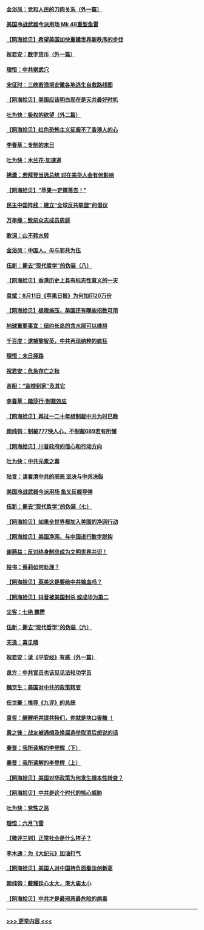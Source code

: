 #### [金浴凤：党和人民的刀肉关系（外一篇）](../pages/nsc993/n12335834.md?t=08170751) 
#### [美国冷战武器今派用场 Mk 48重型鱼雷](../pages/nsc993/n12335354.md?t=08170751) 
#### [【网海拾贝】希望美国加快重建世界新秩序的步伐](../pages/nsc993/n12334224.md?t=08170751) 
#### [祝君安：数字货币（外一篇）](../pages/nsc993/n12334186.md?t=08170751) 
#### [理悟：中共祸武穴](../pages/nsc993/n12333962.md?t=08170751) 
#### [宋征时：三峡若溃坝安徽各地逃生自救路线图](../pages/nsc993/n12332450.md?t=08170751) 
#### [【网海拾贝】美国应该明白现在是灭共最好时机](../pages/nsc993/n12332313.md?t=08170751) 
#### [吐为快：极权的欲望（外二篇）](../pages/nsc993/n12332089.md?t=08170751) 
#### [【网海拾贝】红色恐怖主义征服不了香港人的心](../pages/nsc993/n12329296.md?t=08170751) 
#### [李春草：专制的末日](../pages/nsc993/n12329079.md?t=08170751) 
#### [吐为快：木兰花‧加速道](../pages/nsc993/n12327366.md?t=08170751) 
#### [拂潇：若拜登当选总统 对在美华人会有何影响](../pages/nsc993/n12295996.md?t=08170751) 
#### [【网海拾贝】“苹果一定撑落去！”](../pages/nsc993/n12326784.md?t=08170751) 
#### [民主中国阵线：建立“全球反共联盟”的倡议](../pages/nsc993/n12324177.md?t=08170751) 
#### [万李缘：致前众志成员周庭](../pages/nsc993/n12324635.md?t=08170751) 
#### [歌词：山不转水转](../pages/nsc993/n12324599.md?t=08170751) 
#### [金浴凤：中国人，毋与邪共为伍](../pages/nsc993/n12324257.md?t=08170751) 
#### [伍新：撕去“现代哲学”的伪装（八）](../pages/nsc993/n12324188.md?t=08170751) 
#### [【网海拾贝】香港历史上具有标志性意义的一天](../pages/nsc993/n12324021.md?t=08170751) 
#### [袁斌：8月11日《苹果日报》为何加印20万份](../pages/nsc993/n12323955.md?t=08170751) 
#### [【网海拾贝】极限施压，美国还有哪些招数可用](../pages/nsc993/n12322512.md?t=08170751) 
#### [地球重要事宜：纽约长岛的含水层可以维持](../pages/nsc993/n12321844.md?t=08170751) 
#### [千百度：逮捕黎智英，中共再现纳粹的疯狂](../pages/nsc993/n12321777.md?t=08170751) 
#### [理悟：末日择路](../pages/nsc993/n12320812.md?t=08170751) 
#### [祝君安：危急存亡之秋](../pages/nsc993/n12320795.md?t=08170751) 
#### [苦胆：“监控到家”及其它](../pages/nsc993/n12320751.md?t=08170751) 
#### [李春草：踏莎行·制裁效应](../pages/nsc993/n12318290.md?t=08170751) 
#### [【网海拾贝】再过一二十年想制裁中共为时已晚](../pages/nsc993/n12318195.md?t=08170751) 
#### [颜纯钩：制裁777快人心，不制裁689若有所憾](../pages/nsc993/n12316912.md?t=08170751) 
#### [【网海拾贝】川普政府的信心和行动方向](../pages/nsc993/n12316673.md?t=08170751) 
#### [吐为快：中共元素之毒](../pages/nsc993/n12316547.md?t=08170751) 
#### [陆言：请看清中共的邪恶 坚决与中共决裂](../pages/nsc993/n12315784.md?t=08170751) 
#### [美国冷战武器今派用场 鱼叉反舰导弹](../pages/nsc993/n12316258.md?t=08170751) 
#### [伍新：撕去“现代哲学”的伪装（七）](../pages/nsc993/n12315846.md?t=08170751) 
#### [【网海拾贝】如果全世界都加入美国的净网行动](../pages/nsc993/n12315588.md?t=08170751) 
#### [【网海拾贝】美国净网，与中国进行数字脱钩](../pages/nsc993/n12312813.md?t=08170751) 
#### [谢燕益：反对终身制应成为文明世界共识！](../pages/nsc993/n12310465.md?t=08170751) 
#### [投书：蔡莉如何处理？](../pages/nsc993/n12310224.md?t=08170751) 
#### [【网海拾贝】英美这是要给中共输血吗？](../pages/nsc993/n12307646.md?t=08170751) 
#### [【网海拾贝】抖音被美国封杀 或成华为第二](../pages/nsc993/n12305277.md?t=08170751) 
#### [尘客：七绝 霹雳](../pages/nsc993/n12304053.md?t=08170751) 
#### [伍新：撕去“现代哲学”的伪装（六）](../pages/nsc993/n12303243.md?t=08170751) 
#### [天逸：喜见晴](../pages/nsc993/n12303226.md?t=08170751) 
#### [祝君安：读《平安经》有感（外一篇）](../pages/nsc993/n12303170.md?t=08170751) 
#### [良方：中共官员也该见见法轮功学员](../pages/nsc993/n12302985.md?t=08170751) 
#### [魏京生：美国对中共的政策转变](../pages/nsc993/n12302929.md?t=08170751) 
#### [任世豪：推荐《九评》的总统](../pages/nsc993/n12302838.md?t=08170751) 
#### [袁哲：醒醒吧共谍共特们，你就是块口香糖 ！](../pages/nsc993/n12302678.md?t=08170751) 
#### [黄之锋：战友被通缉及换届选举取消后想说的话](../pages/nsc993/n12302681.md?t=08170751) 
#### [秦晋：我所读解的李登辉（下）](../pages/nsc993/n12302171.md?t=08170751) 
#### [秦晋：我所读解的李登辉（上）](../pages/nsc993/n12301979.md?t=08170751) 
#### [【网海拾贝】美国对华政策为何发生根本性转变？](../pages/nsc993/n12302091.md?t=08170751) 
#### [【网海拾贝】中共是这个时代的核心威胁](../pages/nsc993/n12300541.md?t=08170751) 
#### [吐为快：党性之恶](../pages/nsc993/n12300263.md?t=08170751) 
#### [理悟：六月飞雪](../pages/nsc993/n12300243.md?t=08170751) 
#### [【微评三则】正常社会是什么样子？](../pages/nsc993/n12300228.md?t=08170751) 
#### [李木通：为《大纪元》加油打气](../pages/nsc993/n12280363.md?t=08170751) 
#### [【网海拾贝】美国人对中国持负面看法创新高](../pages/nsc993/n12298720.md?t=08170751) 
#### [颜纯钩：戴耀廷心太大，港大庙太小](../pages/nsc993/n12297682.md?t=08170751) 
#### [【网海拾贝】中共才是最邪恶最危险的病毒](../pages/nsc993/n12296470.md?t=08170751) 

----
#### [ >>> 更早内容 <<< ](../indexes/nsc993-earlier.md)

